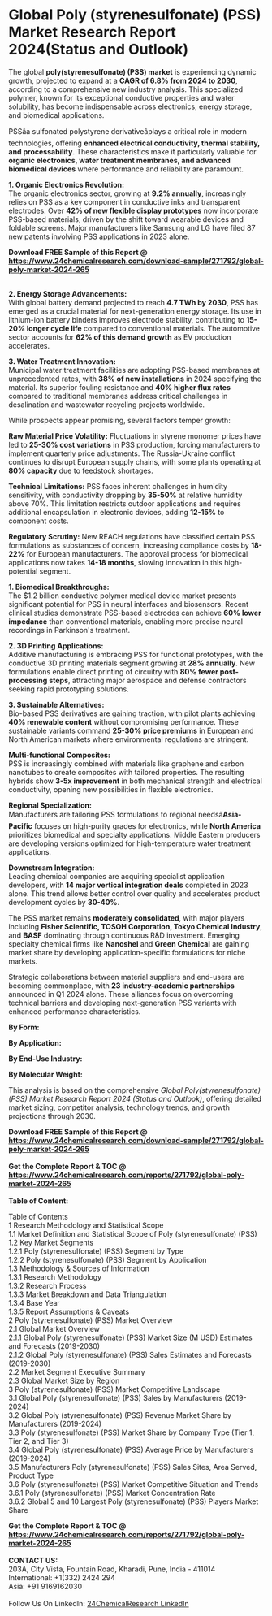 <h1>Global Poly (styrenesulfonate) (PSS) Market Research Report 2024(Status and Outlook)</h1><p>The global <strong>poly(styrenesulfonate) (PSS) market</strong> is experiencing dynamic growth, projected to expand at a <strong>CAGR of 6.8% from 2024 to 2030</strong>, according to a comprehensive new industry analysis. This specialized polymer, known for its exceptional conductive properties and water solubility, has become indispensable across electronics, energy storage, and biomedical applications.</p><p>PSSâa sulfonated polystyrene derivativeâplays a critical role in modern technologies, offering <strong>enhanced electrical conductivity, thermal stability, and processability</strong>. These characteristics make it particularly valuable for <strong>organic electronics, water treatment membranes, and advanced biomedical devices</strong> where performance and reliability are paramount.</p><p><strong>1. Organic Electronics Revolution:</strong><br>
The organic electronics sector, growing at <strong>9.2% annually</strong>, increasingly relies on PSS as a key component in conductive inks and transparent electrodes. Over <strong>42% of new flexible display prototypes</strong> now incorporate PSS-based materials, driven by the shift toward wearable devices and foldable screens. Major manufacturers like Samsung and LG have filed 87 new patents involving PSS applications in 2023 alone.</p><div><b>Download FREE Sample of this Report @ 
            <a href="https://www.24chemicalresearch.com/download-sample/271792/global-poly-market-2024-265">
            https://www.24chemicalresearch.com/download-sample/271792/global-poly-market-2024-265</a></b></div><br><p><strong>2. Energy Storage Advancements:</strong><br>
With global battery demand projected to reach <strong>4.7 TWh by 2030</strong>, PSS has emerged as a crucial material for next-generation energy storage. Its use in lithium-ion battery binders improves electrode stability, contributing to <strong>15-20% longer cycle life</strong> compared to conventional materials. The automotive sector accounts for <strong>62% of this demand growth</strong> as EV production accelerates.</p><p><strong>3. Water Treatment Innovation:</strong><br>
Municipal water treatment facilities are adopting PSS-based membranes at unprecedented rates, with <strong>38% of new installations</strong> in 2024 specifying the material. Its superior fouling resistance and <strong>40% higher flux rates</strong> compared to traditional membranes address critical challenges in desalination and wastewater recycling projects worldwide.</p><p>While prospects appear promising, several factors temper growth:</p><p><strong>Raw Material Price Volatility:</strong> Fluctuations in styrene monomer prices have led to <strong>25-30% cost variations</strong> in PSS production, forcing manufacturers to implement quarterly price adjustments. The Russia-Ukraine conflict continues to disrupt European supply chains, with some plants operating at <strong>80% capacity</strong> due to feedstock shortages.</p><p><strong>Technical Limitations:</strong> PSS faces inherent challenges in humidity sensitivity, with conductivity dropping by <strong>35-50%</strong> at relative humidity above 70%. This limitation restricts outdoor applications and requires additional encapsulation in electronic devices, adding <strong>12-15%</strong> to component costs.</p><p><strong>Regulatory Scrutiny:</strong> New REACH regulations have classified certain PSS formulations as substances of concern, increasing compliance costs by <strong>18-22%</strong> for European manufacturers. The approval process for biomedical applications now takes <strong>14-18 months</strong>, slowing innovation in this high-potential segment.</p><p><strong>1. Biomedical Breakthroughs:</strong><br>
The $1.2 billion conductive polymer medical device market presents significant potential for PSS in neural interfaces and biosensors. Recent clinical studies demonstrate PSS-based electrodes can achieve <strong>60% lower impedance</strong> than conventional materials, enabling more precise neural recordings in Parkinson's treatment.</p><p><strong>2. 3D Printing Applications:</strong><br>
Additive manufacturing is embracing PSS for functional prototypes, with the conductive 3D printing materials segment growing at <strong>28% annually</strong>. New formulations enable direct printing of circuitry with <strong>80% fewer post-processing steps</strong>, attracting major aerospace and defense contractors seeking rapid prototyping solutions.</p><p><strong>3. Sustainable Alternatives:</strong><br>
Bio-based PSS derivatives are gaining traction, with pilot plants achieving <strong>40% renewable content</strong> without compromising performance. These sustainable variants command <strong>25-30% price premiums</strong> in European and North American markets where environmental regulations are stringent.</p><p><strong>Multi-functional Composites:</strong><br>
	PSS is increasingly combined with materials like graphene and carbon nanotubes to create composites with tailored properties. The resulting hybrids show <strong>3-5x improvement</strong> in both mechanical strength and electrical conductivity, opening new possibilities in flexible electronics.</p><p><strong>Regional Specialization:</strong><br>
	Manufacturers are tailoring PSS formulations to regional needsâ<strong>Asia-Pacific</strong> focuses on high-purity grades for electronics, while <strong>North America</strong> prioritizes biomedical and specialty applications. Middle Eastern producers are developing versions optimized for high-temperature water treatment applications.</p><p><strong>Downstream Integration:</strong><br>
	Leading chemical companies are acquiring specialist application developers, with <strong>14 major vertical integration deals</strong> completed in 2023 alone. This trend allows better control over quality and accelerates product development cycles by <strong>30-40%</strong>.</p><p>The PSS market remains <strong>moderately consolidated</strong>, with major players including <strong>Fisher Scientific, TOSOH Corporation, Tokyo Chemical Industry</strong>, and <strong>BASF</strong> dominating through continuous R&amp;D investment. Emerging specialty chemical firms like <strong>Nanoshel</strong> and <strong>Green Chemical</strong> are gaining market share by developing application-specific formulations for niche markets.</p><p>Strategic collaborations between material suppliers and end-users are becoming commonplace, with <strong>23 industry-academic partnerships</strong> announced in Q1 2024 alone. These alliances focus on overcoming technical barriers and developing next-generation PSS variants with enhanced performance characteristics.</p><p><strong>By Form:</strong></p><p><strong>By Application:</strong></p><p><strong>By End-Use Industry:</strong></p><p><strong>By Molecular Weight:</strong></p><p>This analysis is based on the comprehensive <em>Global Poly(styrenesulfonate) (PSS) Market Research Report 2024 (Status and Outlook)</em>, offering detailed market sizing, competitor analysis, technology trends, and growth projections through 2030.</p><div><b>Download FREE Sample of this Report @ 
            <a href="https://www.24chemicalresearch.com/download-sample/271792/global-poly-market-2024-265">
            https://www.24chemicalresearch.com/download-sample/271792/global-poly-market-2024-265</a></b></div><br><div><b>Get the Complete Report & TOC @ 
            <a href="https://www.24chemicalresearch.com/reports/271792/global-poly-market-2024-265">
            https://www.24chemicalresearch.com/reports/271792/global-poly-market-2024-265</a></b></div><br>
            <b>Table of Content:</b><p>Table of Contents<br />
1 Research Methodology and Statistical Scope<br />
1.1 Market Definition and Statistical Scope of Poly (styrenesulfonate) (PSS)<br />
1.2 Key Market Segments<br />
1.2.1 Poly (styrenesulfonate) (PSS) Segment by Type<br />
1.2.2 Poly (styrenesulfonate) (PSS) Segment by Application<br />
1.3 Methodology & Sources of Information<br />
1.3.1 Research Methodology<br />
1.3.2 Research Process<br />
1.3.3 Market Breakdown and Data Triangulation<br />
1.3.4 Base Year<br />
1.3.5 Report Assumptions & Caveats<br />
2 Poly (styrenesulfonate) (PSS) Market Overview<br />
2.1 Global Market Overview<br />
2.1.1 Global Poly (styrenesulfonate) (PSS) Market Size (M USD) Estimates and Forecasts (2019-2030)<br />
2.1.2 Global Poly (styrenesulfonate) (PSS) Sales Estimates and Forecasts (2019-2030)<br />
2.2 Market Segment Executive Summary<br />
2.3 Global Market Size by Region<br />
3 Poly (styrenesulfonate) (PSS) Market Competitive Landscape<br />
3.1 Global Poly (styrenesulfonate) (PSS) Sales by Manufacturers (2019-2024)<br />
3.2 Global Poly (styrenesulfonate) (PSS) Revenue Market Share by Manufacturers (2019-2024)<br />
3.3 Poly (styrenesulfonate) (PSS) Market Share by Company Type (Tier 1, Tier 2, and Tier 3)<br />
3.4 Global Poly (styrenesulfonate) (PSS) Average Price by Manufacturers (2019-2024)<br />
3.5 Manufacturers Poly (styrenesulfonate) (PSS) Sales Sites, Area Served, Product Type<br />
3.6 Poly (styrenesulfonate) (PSS) Market Competitive Situation and Trends<br />
3.6.1 Poly (styrenesulfonate) (PSS) Market Concentration Rate<br />
3.6.2 Global 5 and 10 Largest Poly (styrenesulfonate) (PSS) Players Market Share </p><div><b>Get the Complete Report & TOC @ 
            <a href="https://www.24chemicalresearch.com/reports/271792/global-poly-market-2024-265">
            https://www.24chemicalresearch.com/reports/271792/global-poly-market-2024-265</a></b></div><br><b>CONTACT US:</b><br>
            203A, City Vista, Fountain Road, Kharadi, Pune, India - 411014<br>
            International: +1(332) 2424 294<br>
            Asia: +91 9169162030 <br><br>
            Follow Us On LinkedIn: <a href="https://www.linkedin.com/company/24chemicalresearch/">24ChemicalResearch LinkedIn</a>